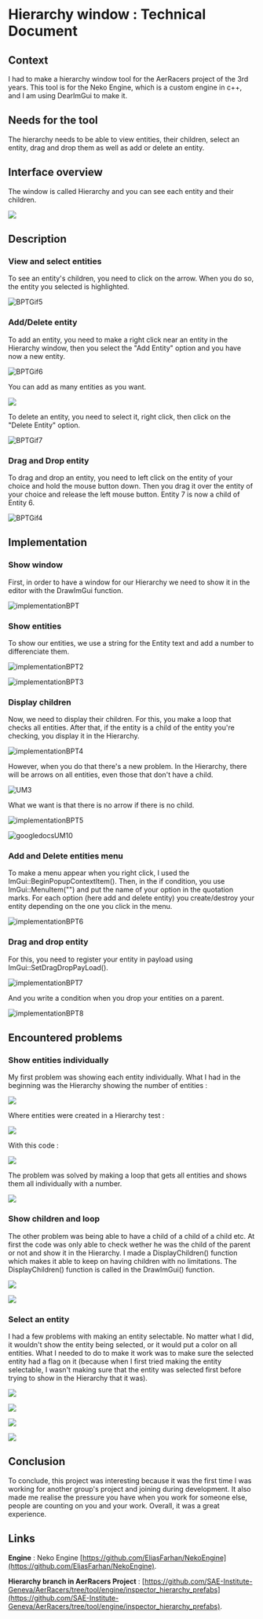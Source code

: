 # Hierarchy window : Technical Document
## Context

I had to make a hierarchy window tool for the AerRacers project of the 3rd years. This tool is for the Neko Engine, which is a custom engine in c++, and I am using DearImGui to make it.

## Needs for the tool

The hierarchy needs to be able to view entities, their children, select an entity, drag and drop them as well as add or delete an entity.

## Interface overview

The window is called Hierarchy and you can see each entity and their children.

![](https://eleonoradps.github.io/BlogpostTool/googledocsUM1.PNG)

## Description
### View and select entities
To see an entity's children, you need to click on the arrow. When you do so, the entity you selected is highlighted.

![BPTGif5](https://user-images.githubusercontent.com/55788730/107032555-50a99f80-67b4-11eb-9495-9e9bd6adb633.gif)

### Add/Delete entity

To add an entity, you need to make a right click near an entity in the Hierarchy window, then you select the "Add Entity" option and you have now a new entity.

![BPTGif6](https://user-images.githubusercontent.com/55788730/107032662-733bb880-67b4-11eb-9583-319ca62abf84.gif)

You can add as many entities as you want.

![](https://eleonoradps.github.io/BlogpostTool/googledocsUM7.PNG)

To delete an entity, you need to select it, right click, then click on the "Delete Entity" option.

![BPTGif7](https://user-images.githubusercontent.com/55788730/107035028-d9760a80-67b7-11eb-8c8c-9c0df6dc8027.gif)

### Drag and Drop entity

To drag and drop an entity, you need to left click on the entity of your choice and hold the mouse button down. Then you drag it over the entity of your choice and release the left mouse button. Entity 7 is now a child of Entity 6.

![BPTGif4](https://user-images.githubusercontent.com/55788730/107029753-db3bd000-67af-11eb-8e4e-8e7d44e1b21a.gif)

## Implementation
### Show window

First, in order to have a window for our Hierarchy we need to show it in the editor with the DrawImGui function.

![implementationBPT](https://user-images.githubusercontent.com/55788730/107040882-180fc300-67c0-11eb-8a80-294ed0a2c30e.PNG)

### Show entities

To show our entities, we use a string for the Entity text and add a number to differenciate them.

![implementationBPT2](https://user-images.githubusercontent.com/55788730/107042371-f57ea980-67c1-11eb-87c8-404d2f56d6a1.PNG)

![implementationBPT3](https://user-images.githubusercontent.com/55788730/107042635-45f60700-67c2-11eb-9f25-b0c2b6e04125.PNG)

### Display children

Now, we need to display their children. For this, you make a loop that checks all entities. After that, if the entity is a child of the entity you're checking, you display it in the Hierarchy.

![implementationBPT4](https://user-images.githubusercontent.com/55788730/107043010-b2710600-67c2-11eb-9842-02d866d79f6f.PNG)

However, when you do that there's a new problem. In the Hierarchy, there will be arrows on all entities, even those that don't have a child.

![UM3](https://user-images.githubusercontent.com/55788730/107043353-2d3a2100-67c3-11eb-9069-af4009641664.PNG)

What we want is that there is no arrow if there is no child.

![implementationBPT5](https://user-images.githubusercontent.com/55788730/107043625-915ce500-67c3-11eb-94c4-3f8d14fedf4e.PNG)

![googledocsUM10](https://user-images.githubusercontent.com/55788730/107043874-dd0f8e80-67c3-11eb-9d75-954ad058a0ba.PNG)

### Add and Delete entities menu

To make a menu appear when you right click, I used the ImGui::BeginPopupContextItem(). Then, in the if condition,  you use ImGui::MenuItem("") and put the name of your option in the quotation marks. For each option (here add and delete entity) you create/destroy your entity depending on the one you click in the menu.

![implementationBPT6](https://user-images.githubusercontent.com/55788730/107046477-f5cd7380-67c6-11eb-95f4-54dd67c63c29.PNG)

### Drag and drop entity

For this, you need to register your entity in payload using ImGui::SetDragDropPayLoad().

![implementationBPT7](https://user-images.githubusercontent.com/55788730/107047723-6cb73c00-67c8-11eb-922e-2cc61371aa47.PNG)

And you write a condition when you drop your entities on a parent.

![implementationBPT8](https://user-images.githubusercontent.com/55788730/107048385-2dd5b600-67c9-11eb-8f5a-754b4df8fdc4.PNG)

## Encountered problems
### Show entities individually

My first problem was showing each entity individually. What I had in the beginning was the Hierarchy showing the number of entities :

![](https://eleonoradps.github.io/BlogpostTool/part1.PNG)

Where entities were created in a Hierarchy test :

![](https://eleonoradps.github.io/BlogpostTool/testhierarchypart1.PNG)

With this code :

![](https://eleonoradps.github.io/BlogpostTool/hierarchycpppart1.PNG)

The problem was solved by making a loop that gets all entities and shows them all individually with a number.

![](https://eleonoradps.github.io/BlogpostTool/BPT.PNG)

### Show children and loop

The other problem was being able to have a child of a child of a child etc. At first the code was only able to check wether he was the child of the parent or not and show it in the Hierarchy. I made a DisplayChildren() function which makes it able to keep on having children with no limitations. The DisplayChildren() function is called in the DrawImGui() function.

![](https://eleonoradps.github.io/BlogpostTool/BPT1.PNG)

![](https://eleonoradps.github.io/BlogpostTool/UM3.PNG)

### Select an entity

I had a few problems with making an entity selectable. No matter what I did, it wouldn't show the entity being selected, or it would put a color on all entities. What I needed to do to make it work was to make sure the selected entity had a flag on it (because when I first tried making the entity selectable, I wasn't making sure that the entity was selected first before trying to show in the Hierarchy that it was).

![](https://eleonoradps.github.io/BlogpostTool/BPT2.PNG)

![](https://eleonoradps.github.io/BlogpostTool/BPT3.PNG)

![](https://eleonoradps.github.io/BlogpostTool/UM4.PNG)

![](https://eleonoradps.github.io/BlogpostTool/UM3.PNG)

## Conclusion

To conclude, this project was interesting because it was the first time I was working for another group's project and joining during development. It also made me realise the pressure you have when you work for someone else, people are counting on you and your work. Overall, it was a great experience.

## Links

**Engine** : Neko Engine [https://github.com/EliasFarhan/NekoEngine](https://github.com/EliasFarhan/NekoEngine).

**Hierarchy branch in AerRacers Project** : [https://github.com/SAE-Institute-Geneva/AerRacers/tree/tool/engine/inspector_hierarchy_prefabs](https://github.com/SAE-Institute-Geneva/AerRacers/tree/tool/engine/inspector_hierarchy_prefabs).




